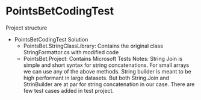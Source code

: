 # PointsBetCodingTest
Project structure
- PointsBetCodingTest Solution
   - PointsBet.StringClassLibrary: Contains the original class StringFormattor.cs with modified code
   - PointsBet.Project: Contains Microsoft Tests
Notes:
String Join is simple and short syntax for string concatenations.
For small arrays we can use any of the above methods. String builder is meant to be high performant in large datasets. But both String.Join and StrinBuilder are at par for string concatenation in our case.
There are few test cases added in test project.
